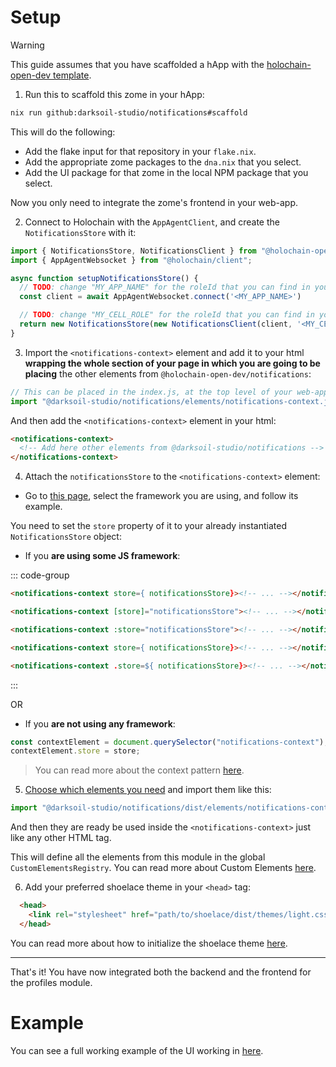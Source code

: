 # Setup

> [!WARNING]
> This guide assumes that you have scaffolded a hApp with the [holochain-open-dev template](https://github.com/holochain-open-dev/templates).

1. Run this to scaffold this zome in your hApp:

```bash
nix run github:darksoil-studio/notifications#scaffold
```

This will do the following:
  - Add the flake input for that repository in your `flake.nix`.
  - Add the appropriate zome packages to the `dna.nix` that you select.
  - Add the UI package for that zome in the local NPM package that you select.

Now you only need to integrate the zome's frontend in your web-app.

2. Connect to Holochain with the `AppAgentClient`, and create the `NotificationsStore` with it:

```js
import { NotificationsStore, NotificationsClient } from "@holochain-open-dev/profiles";
import { AppAgentWebsocket } from "@holochain/client";

async function setupNotificationsStore() {
  // TODO: change "MY_APP_NAME" for the roleId that you can find in your "happ.yaml"
  const client = await AppAgentWebsocket.connect('<MY_APP_NAME>')

  // TODO: change "MY_CELL_ROLE" for the roleId that you can find in your "happ.yaml"
  return new NotificationsStore(new NotificationsClient(client, '<MY_CELL_ROLE>'));
}
```

3. Import the `<notifications-context>` element and add it to your html **wrapping the whole section of your page in which you are going to be placing** the other elements from `@holochain-open-dev/notifications`:

```js
// This can be placed in the index.js, at the top level of your web-app.
import "@darksoil-studio/notifications/elements/notifications-context.js";
```

And then add the `<notifications-context>` element in your html:

```html
<notifications-context>
  <!-- Add here other elements from @darksoil-studio/notifications -->
</notifications-context>
```

4. Attach the `notificationsStore` to the `<notifications-context>` element:

- Go to [this page](https://holochain-open-dev.github.io/reusable-modules/frontend/frameworks/), select the framework you are using, and follow its example.

You need to set the `store` property of it to your already instantiated `NotificationsStore` object:

- If you **are using some JS framework**:

::: code-group
```html [React]
<notifications-context store={ notificationsStore}><!-- ... --></notifications-context>
```

```html [Angular]
<notifications-context [store]="notificationsStore"><!-- ... --></notifications-context>
```

```html [Vue]
<notifications-context :store="notificationsStore"><!-- ... --></notifications-context>
```

```html [Svelte]
<notifications-context store={ notificationsStore}><!-- ... --></notifications-context>
```

```html [Lit]
<notifications-context .store=${ notificationsStore}><!-- ... --></notifications-context>
```
:::

OR

- If you **are not using any framework**:

```js
const contextElement = document.querySelector("notifications-context");
contextElement.store = store;
```

> You can read more about the context pattern [here](https://holochain-open-dev.github.io/reusable-modules/frontend/using/#context).

5. [Choose which elements you need](?path=/docs/frontend-elements) and import them like this:

```js
import "@darksoil-studio/notifications/dist/elements/notifications-context.js";
```

And then they are ready be used inside the `<notifications-context>` just like any other HTML tag.

This will define all the elements from this module in the global `CustomElementsRegistry`. You can read more about Custom Elements [here](https://developers.google.com/web/fundamentals/web-components/customelements).

6. Add your preferred shoelace theme in your `<head>` tag:

```html
  <head>
    <link rel="stylesheet" href="path/to/shoelace/dist/themes/light.css" />
  </head>
```

You can read more about how to initialize the shoelace theme [here](https://shoelace.style/getting-started/themes?id=activating-themes).

---

That's it! You have now integrated both the backend and the frontend for the profiles module.

# Example

You can see a full working example of the UI working in [here](https://github.com/darksoil-studio/notifications/blob/main/ui/demo/index.html).

